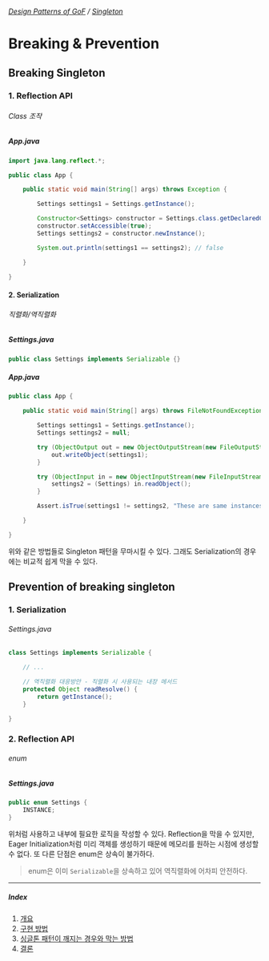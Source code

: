 ###### [Design Patterns of GoF](../README.md) / [Singleton](./README.md)

# Breaking & Prevention

## Breaking Singleton

### 1. Reflection API

###### Class 조작

##### App.java
```java
import java.lang.reflect.*;

public class App {

    public static void main(String[] args) throws Exception {

        Settings settings1 = Settings.getInstance();

        Constructor<Settings> constructor = Settings.class.getDeclaredConstructor();
        constructor.setAccessible(true);
        Settings settings2 = constructor.newInstance();

        System.out.println(settings1 == settings2); // false

    }

}
```

#### 2. Serialization

###### 직렬화/역직렬화

##### Settings.java
```java
public class Settings implements Serializable {}
```

##### App.java
```java
public class App {

    public static void main(String[] args) throws FileNotFoundException, IOException, ClassNotFoundException {

        Settings settings1 = Settings.getInstance();
        Settings settings2 = null;

        try (ObjectOutput out = new ObjectOutputStream(new FileOutputStream("settings1.obj"))) {
            out.writeObject(settings1);
        }

        try (ObjectInput in = new ObjectInputStream(new FileInputStream("settings1.obj"))) {
            settings2 = (Settings) in.readObject();
        }

        Assert.isTrue(settings1 != settings2, "These are same instances.");

    }

}
```

위와 같은 방법들로 Singleton 패턴을 무마시킬 수 있다.
그래도 Serialization의 경우에는 비교적 쉽게 막을 수 있다.

## Prevention of breaking singleton

### 1. Serialization

###### Settings.java
```java
class Settings implements Serializable {

    // ...

    // 역직렬화 대응방안 - 직렬화 시 사용되는 내장 메서드
    protected Object readResolve() {
        return getInstance();
    }

}
```

### 2. Reflection API

###### enum

##### Settings.java
```java
public enum Settings {
    INSTANCE;
}
```

위처럼 사용하고 내부에 필요한 로직을 작성할 수 있다.
Reflection을 막을 수 있지만, Eager Initialization처럼 미리 객체를 생성하기 때문에
메모리를 원하는 시점에 생성할 수 없다. 또 다른 단점은 enum은 상속이 불가하다.

>   enum은 이미 `Serializable`을 상속하고 있어 역직렬화에 어차피 안전하다.

---

##### *Index*

1.  [개요](README.md)
2.  [구현 방법](Implementation.md)
3.  [싱글톤 패턴이 깨지는 경우와 막는 방법](#breaking--prevention)
4.  [결론](Conclusion.md)
